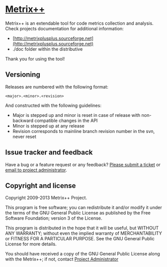 # [Metrix++](http://metrixplusplus.sourceforge.net)

Metrix++ is an extendable tool for code metrics collection and analysis.
Check projects documentation for additional information:

* [http://metrixplusplus.sourceforge.net](http://metrixplusplus.sourceforge.net)
* ./doc folder within the distributive

Thank you for using the tool!



## Versioning

Releases are numbered with the following format:

`<major>.<minor>.<revision>`

And constructed with the following guidelines:

* Major is stepped up and minor is reset in case of release with non-backward compatible changes in the API
* Minor is stepped up at any release
* Revision corresponds to mainline branch revision number in the svn, never reset



## Issue tracker and feedback 

Have a bug or a feature request or any feedback?
[Please submit a ticket](https://sourceforge.net/p/metrixplusplus/tickets/new/) or
[email to project administrator](mailto:mailto:avkonst@users.sourceforge.net).



## Copyright and license

Copyright 2009-2013 Metrix++ Project.

This program is free software; you can redistribute it and/or modify it under the terms of the GNU General Public License as published by the Free Software Foundation; version 3 of the License.

This program is distributed in the hope that it will be useful, but WITHOUT ANY WARRANTY; without even the implied warranty of MERCHANTABILITY or FITNESS FOR A PARTICULAR PURPOSE. See the GNU General Public License for more details.

You should have received a copy of the GNU General Public License along with the Metrix++; if not, contact [Project Administrator](mailto:mailto:avkonst@users.sourceforge.net)
